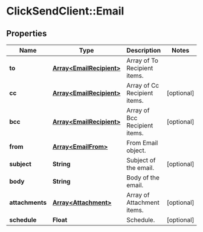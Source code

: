 # ClickSendClient::Email

## Properties
Name | Type | Description | Notes
------------ | ------------- | ------------- | -------------
**to** | [**Array&lt;EmailRecipient&gt;**](EmailRecipient.md) | Array of To Recipient items. | 
**cc** | [**Array&lt;EmailRecipient&gt;**](EmailRecipient.md) | Array of Cc Recipient items. | [optional] 
**bcc** | [**Array&lt;EmailRecipient&gt;**](EmailRecipient.md) | Array of Bcc Recipient items. | [optional] 
**from** | [**Array&lt;EmailFrom&gt;**](EmailFrom.md) | From Email object. | 
**subject** | **String** | Subject of the email. | [optional] 
**body** | **String** | Body of the email. | 
**attachments** | [**Array&lt;Attachment&gt;**](Attachment.md) | Array of Attachment items. | [optional] 
**schedule** | **Float** | Schedule. | [optional] 


